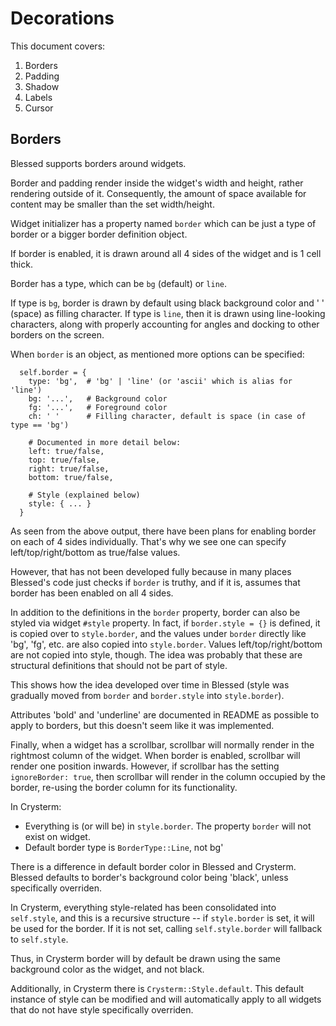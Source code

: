 # Decorations

This document covers:

1. Borders
2. Padding
3. Shadow
4. Labels
5. Cursor

## Borders

Blessed supports borders around widgets.

Border and padding render inside the widget's width and height, rather rendering outside of it. Consequently,
the amount of space available for content may be smaller than the set width/height.

Widget initializer has a property named `border` which can be just a type of border or a bigger border definition object.

If border is enabled, it is drawn around all 4 sides of the widget and is 1 cell thick.

Border has a type, which can be `bg` (default) or `line`.

If type is `bg`, border is drawn by default using black background color and ' ' (space) as filling character.
If type is `line`, then it is drawn using line-looking characters, along with properly accounting for angles and docking to other borders on the screen.

When `border` is an object, as mentioned more options can be specified:

```
  self.border = {
    type: 'bg',  # 'bg' | 'line' (or 'ascii' which is alias for 'line')
    bg: '...',   # Background color
    fg: '...',   # Foreground color
    ch: ' '      # Filling character, default is space (in case of type == 'bg')

    # Documented in more detail below:
    left: true/false,
    top: true/false,
    right: true/false,
    bottom: true/false,

    # Style (explained below)
    style: { ... }
  }
```

As seen from the above output, there have been plans for enabling border on each of 4 sides individually.
That's why we see one can specify left/top/right/bottom as true/false values.

However, that has not been developed fully because in many places Blessed's code just checks if
`border` is truthy, and if it is, assumes that border has been enabled on all 4 sides.

In addition to the definitions in the `border` property, border can also be styled via widget `#style` property.
In fact, if `border.style = {}` is defined, it is copied over to `style.border`, and the values under `border`
directly like 'bg', 'fg', etc. are also copied into `style.border`. Values left/top/right/bottom are not copied
into style, though. The idea was probably that these are structural definitions that should not be part
of style.

This shows how the idea developed over time in Blessed (style was gradually moved from `border` and `border.style`
into `style.border`).

Attributes 'bold' and 'underline' are documented in README as possible to apply to borders, but this doesn't
seem like it was implemented.

Finally, when a widget has a scrollbar, scrollbar will normally render in the rightmost column of the
widget. When border is enabled, scrollbar will render one position inwards. However, if scrollbar has the
setting `ignoreBorder: true`, then scrollbar will render in the column occupied by the border, re-using
the border column for its functionality.

In Crysterm:

- Everything is (or will be) in `style.border`. The property `border` will not exist on widget.
- Default border type is `BorderType::Line`, not bg'

There is a difference in default border color in Blessed and Crysterm.
Blessed defaults to border's background color being 'black', unless specifically overriden.

In Crysterm, everything style-related has been consolidated into `self.style`, and this is a recursive
structure -- if `style.border` is set, it will be used for the border. If it is not set, calling
`self.style.border` will fallback to `self.style`.

Thus, in Crysterm border will by default be drawn using the same background color as the widget, and not
black.

Additionally, in Crysterm there is `Crysterm::Style.default`. This default instance of style can be
modified and will automatically apply to all widgets that do not have style specifically overriden.
